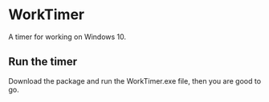 # WorkTimer
A timer for working on Windows 10.

## Run the timer
Download the package and run the WorkTimer.exe file, then you are good to go.
